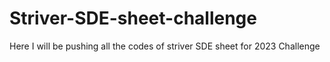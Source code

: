 # Striver-SDE-sheet-challenge
Here I will be pushing all the codes of striver  SDE sheet for 2023 Challenge
